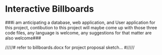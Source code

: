 # Interactive Billboards
###i am anticipating a database, web application, and User application for this project, contibution to this project will maybe come up with those three code files, any language is welcome, any suggestions for that matter are also welcome###


/////# refer to billboards.docx for project proposal sketch... #/////
